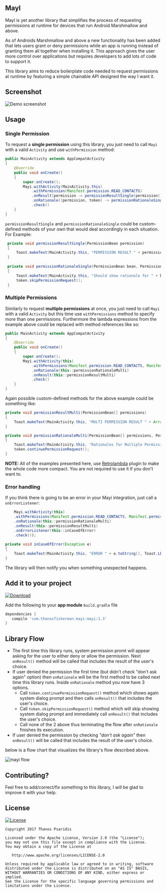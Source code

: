 MayI
-----

MayI is yet another library that simplifies the process of requesting permissions at runtime for devices that run Android Marshmallow and above.

As of Androids Marshmallow and above a new functionality has been added that lets users grant or deny permissions while an app is running instead of granting them all
together when installing it. This approach gives the user more control over applications but requires developers to add lots of code to support it.

This library aims to reduce boilerplate code needed to request permissions at runtime by featuring a simple chainable API designed the way I want it.

Screenshot
-----------

![Demo screenshot](mayi_screenshot.gif "gif demo")

Usage
-----

### Single Permission
To request a **single permission** using this library, you just need to call `Mayi` with a valid `Activity` and use `withPermission` method:

```java
public MainActivity extends AppCompatActivity 
{
	@Override 
	public void onCreate() 
	{
	    super.onCreate();
	    Mayi.withActivity(MainActivity.this)
            .withPermission(Manifest.permission.READ_CONTACTS)
            .onResult(permission -> permissionResultSingle(permission))
            .onRationale((permission, token) -> permissionRationaleSingle(permission,token))
            .check()
	}
}
```

`permissionResultSingle` and `permissionRationaleSingle` could be custom-defined methods of your own that would deal accordingly in each situation. For Example:

```java
 private void permissionResultSingle(PermissionBean permission)
 {
     Toast.makeText(MainActivity.this, "PERMISSION RESULT " + permission.toString(), Toast.LENGTH_LONG).show();
 }
 
 private void permissionRationaleSingle(PermissionBean bean, PermissionToken token)
 {
     Toast.makeText(MainActivity.this, "Should show rationale for " + bean.getSimpleName() + " permission", Toast.LENGTH_LONG).show();
     token.skipPermissionRequest();   
 }
```

### Multiple Permissions
Similarly to request **multiple permissions** at once, you just need to call `Mayi` with a valid `Activity` but this time use `withPermissions` method to specify more than one permissions. Furthermore
the lambda expressions from the example above could be replaced with method references like so:

```java
public MainActivity extends AppCompatActivity 
{
	@Override 
	public void onCreate() 
	{
	    super.onCreate();
	    Mayi.withActivity(this)
            .withPermissions(Manifest.permission.READ_CONTACTS, Manifest.permission.ACCESS_FINE_LOCATION)
            .onRationale(this::permissionRationaleMulti)
            .onResult(this::permissionResultMulti)
            .check()
	}
}
```

Again possible custom-defined methods for the above example could be something like:

```java
private void permissionResultMulti(PermissionBean[] permissions)
{
    Toast.makeText(MainActivity.this, "MULTI PERMISSION RESULT " + Arrays.deepToString(permissions), Toast.LENGTH_LONG).show();
}

private void permissionRationaleMulti(PermissionBean[] permissions, PermissionToken token)
{
    Toast.makeText(MainActivity.this, "Rationales for Multiple Permissions " + Arrays.deepToString(permissions), Toast.LENGTH_LONG).show();
    token.continuePermissionRequest();
}
```

**NOTE:** All of the examples presented here, use [Retrolambda](https://github.com/evant/gradle-retrolambda) plugin to make the whole code more compact. You are not required to use it if you don't want to.

### Error handling
If you think there is going to be an error in your Mayi integration, just call a `onErrorListener`:

```java
    Mayi.withActivity(this)
    .withPermissions(Manifest.permission.READ_CONTACTS, Manifest.permission.ACCESS_FINE_LOCATION)
    .onRationale(this::permissionRationaleMulti)
    .onResult(this::permissionResultMulti)
    .onErrorListener(this::inCaseOfError)
    .check());
    
private void inCaseOfError(Exception e)
{
    Toast.makeText(MainActivity.this, "ERROR " + e.toString(), Toast.LENGTH_SHORT).show();
}
```

The library will then notify you when something unexpected happens.

Add it to your project
----------------------
[![Download](https://api.bintray.com/packages/thanosfisherman/maven/mayi/images/download.svg)](https://bintray.com/thanosfisherman/maven/mayi/_latestVersion)

Add the following to your **app module** `build.gradle` file

```groovy
dependencies {
   compile 'com.thanosfisherman.mayi:mayi:1.3'
}
```

Library Flow
------------
* The first time this library runs, system permission promt will appear asking for the user to either deny or allow the permission.
Next `onResult()` method will be called that includes the result of the user's choice.
* If user denied the permission the first time (but didn't check "don't ask again" option) then `onRationale` will be the first method to be called next
time this library runs. Inside `onRationale` method you now have 3 options. 
    * Call `token.continuePermissionRequest()` method which shows again system dialog prompt and then calls `onResult()` that includes the user's choice.
    * Call `token.skipPermissionRequest()` method which will skip showing system dialog prompt and immediately call `onResult()` that includes the user's choice.
    * Call none of the 2 above thus terminating the flow after `onRationale` finishes its execution.
* If user denied the permission by checking _"don't ask again"_ then `onResult()` will be called that includes the result of the user's choice.

below is a flow chart that visualizes the library's flow described above.

<img src="mayi_flow.png" alt="mayi flow" title="flow chart" style="width: auto; height: auto; max-width: 680px; max-height: 788px"/>

Contributing?
--------------------------

Feel free to add/correct/fix something to this library, I will be glad to improve it with your help.

License
-------
[![License](https://img.shields.io/badge/license-Apache%202-4EB1BA.svg?style=flat-square)](https://www.apache.org/licenses/LICENSE-2.0.html)

    Copyright 2017 Thanos Psaridis

    Licensed under the Apache License, Version 2.0 (the "License");
    you may not use this file except in compliance with the License.
    You may obtain a copy of the License at

       http://www.apache.org/licenses/LICENSE-2.0

    Unless required by applicable law or agreed to in writing, software
    distributed under the License is distributed on an "AS IS" BASIS,
    WITHOUT WARRANTIES OR CONDITIONS OF ANY KIND, either express or implied.
    See the License for the specific language governing permissions and
    limitations under the License.

